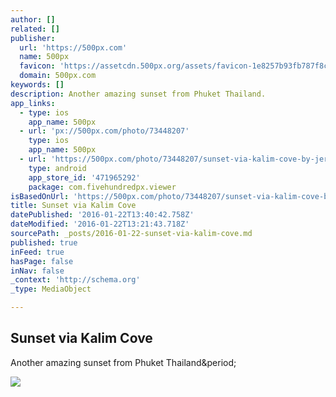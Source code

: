 ```yaml
---
author: []
related: []
publisher:
  url: 'https://500px.com'
  name: 500px
  favicon: 'https://assetcdn.500px.org/assets/favicon-1e8257b93fb787f8ceb66b5522ee853c.ico'
  domain: 500px.com
keywords: []
description: Another amazing sunset from Phuket Thailand.
app_links:
  - type: ios
    app_name: 500px
  - url: 'px://500px.com/photo/73448207'
    type: ios
    app_name: 500px
  - url: 'https://500px.com/photo/73448207/sunset-via-kalim-cove-by-jeremy-carhartt'
    type: android
    app_store_id: '471965292'
    package: com.fivehundredpx.viewer
isBasedOnUrl: 'https://500px.com/photo/73448207/sunset-via-kalim-cove-by-jeremy-carhartt'
title: Sunset via Kalim Cove
datePublished: '2016-01-22T13:40:42.758Z'
dateModified: '2016-01-22T13:21:43.718Z'
sourcePath: _posts/2016-01-22-sunset-via-kalim-cove.md
published: true
inFeed: true
hasPage: false
inNav: false
_context: 'http://schema.org'
_type: MediaObject

---
```

<article style=""><h1>Sunset via Kalim Cove</h1><p>Another amazing sunset from Phuket Thailand&amp;period;</p><img src="https://drscdn.500px.org/photo/73448207/m%3D2048/61f9a757a90ff648d9cfe441abf59850" /></article>